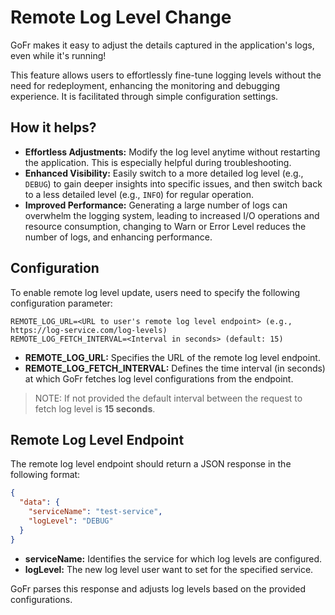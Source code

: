 # Remote Log Level Change

GoFr makes it easy to adjust the details captured in the application's logs, even while it's running!

This feature allows users to effortlessly fine-tune logging levels without the need for redeployment, enhancing the monitoring and debugging experience.
It is facilitated through simple configuration settings.

## How it helps?

- **Effortless Adjustments:** Modify the log level anytime without restarting the application. This is especially helpful during troubleshooting.
- **Enhanced Visibility:** Easily switch to a more detailed log level (e.g., `DEBUG`) to gain deeper insights into specific issues,
  and then switch back to a less detailed level (e.g., `INFO`) for regular operation.
- **Improved Performance:** Generating a large number of logs can overwhelm the logging system, leading to increased I/O operations and resource consumption,
  changing to Warn or Error Level reduces the number of logs, and enhancing performance.

## Configuration

To enable remote log level update, users need to specify the following configuration parameter:

```dotenv
REMOTE_LOG_URL=<URL to user's remote log level endpoint> (e.g., https://log-service.com/log-levels)
REMOTE_LOG_FETCH_INTERVAL=<Interval in seconds> (default: 15)
```

- **REMOTE_LOG_URL:** Specifies the URL of the remote log level endpoint.
- **REMOTE_LOG_FETCH_INTERVAL:** Defines the time interval (in seconds) at which GoFr fetches log level configurations from the endpoint.

> NOTE: If not provided the default interval between the request to fetch log level is **15 seconds**.

## Remote Log Level Endpoint

The remote log level endpoint should return a JSON response in the following format:

```json
{
  "data": {
    "serviceName": "test-service",
    "logLevel": "DEBUG"
  }
}
```

- **serviceName:** Identifies the service for which log levels are configured.
- **logLevel:** The new log level user want to set for the specified service.

GoFr parses this response and adjusts log levels based on the provided configurations.

